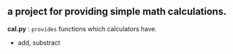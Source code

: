 ## a project for providing simple math calculations.
**cal.py** : `provides` functions which calculators have.
- add, substract
